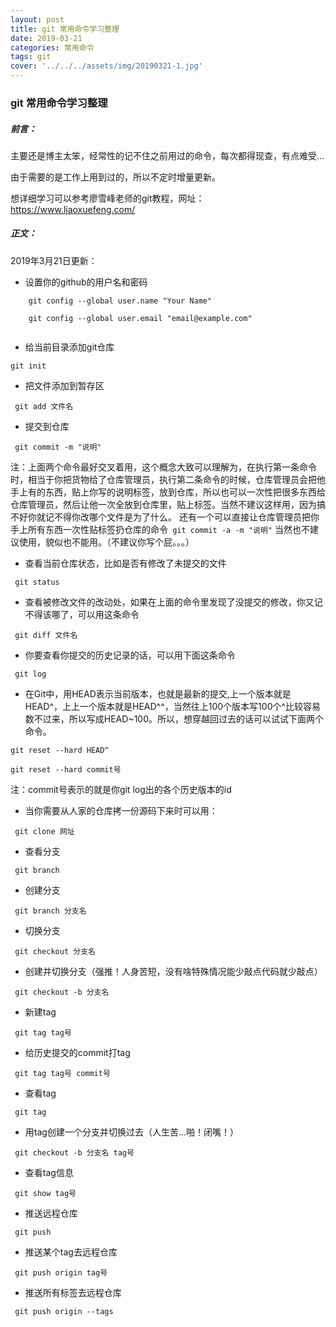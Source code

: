 ```yaml
---
layout: post
title: git 常用命令学习整理
date: 2019-03-21
categories: 常用命令
tags: git
cover: '../../../assets/img/20190321-1.jpg'
---
```







### git 常用命令学习整理
##### 前言：
主要还是博主太笨，经常性的记不住之前用过的命令，每次都得现查，有点难受...

由于需要的是工作上用到过的，所以不定时增量更新。

想详细学习可以参考廖雪峰老师的git教程，网址：https://www.liaoxuefeng.com/

##### 正文：

2019年3月21日更新：

+  设置你的github的用户名和密码

```
    git config --global user.name "Your Name"
    
    git config --global user.email "email@example.com"
    
 ```
 
 + 给当前目录添加git仓库
 
 ` git init `
 + 把文件添加到暂存区
 
 ` git add 文件名`
 
 + 提交到仓库
 
 ` git commit -m "说明"`
 
 注：上面两个命令最好交叉着用，这个概念大致可以理解为，在执行第一条命令时，相当于你把货物给了仓库管理员，执行第二条命令的时候，仓库管理员会把他手上有的东西，贴上你写的说明标签，放到仓库，所以也可以一次性把很多东西给仓库管理员，然后让他一次全放到仓库里，贴上标签。当然不建议这样用，因为搞不好你就记不得你改哪个文件是为了什么。
 还有一个可以直接让仓库管理员把你手上所有东西一次性贴标签扔仓库的命令` git commit -a -m "说明"` 当然也不建议使用，貌似也不能用。（不建议你写个屁。。。）
 
 + 查看当前仓库状态，比如是否有修改了未提交的文件
 
 ` git status`
 
 + 查看被修改文件的改动处，如果在上面的命令里发现了没提交的修改，你又记不得该哪了，可以用这条命令
  
 ` git diff 文件名`
 
 + 你要查看你提交的历史记录的话，可以用下面这条命令
 
 ` git log`
 
 + 在Git中，用HEAD表示当前版本，也就是最新的提交,上一个版本就是HEAD^，上上一个版本就是HEAD^^，当然往上100个版本写100个^比较容易数不过来，所以写成HEAD~100。所以，想穿越回过去的话可以试试下面两个命令。

``` 
git reset --hard HEAD^

git reset --hard commit号

 ```
 
 注：commit号表示的就是你git log出的各个历史版本的id
 
+ 当你需要从人家的仓库拷一份源码下来时可以用：

` git clone 网址`

+ 查看分支

` git branch`

+ 创建分支

` git branch 分支名`
+ 切换分支

` git checkout 分支名`

+ 创建并切换分支（强推！人身苦短，没有啥特殊情况能少敲点代码就少敲点）

` git checkout -b 分支名`

+ 新建tag

` git tag tag号`
+ 给历史提交的commit打tag

` git tag tag号 commit号`

+ 查看tag

` git tag`
+ 用tag创建一个分支并切换过去（人生苦...啪！闭嘴！）

` git checkout -b 分支名 tag号`

+ 查看tag信息

` git show tag号`

+ 推送远程仓库

` git push`

+ 推送某个tag去远程仓库

` git push origin tag号`
+ 推送所有标签去远程仓库

` git push origin --tags`

